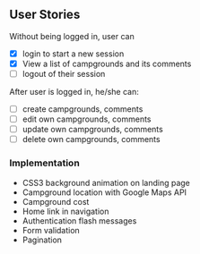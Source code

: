 ## User Stories

Without being logged in, user can
+ [X] login to start a new session
+ [X] View a list of campgrounds and its comments
+ [ ] logout of their session

After user is logged in, he/she can:
+ [ ] create campgrounds, comments
+ [ ] edit own campgrounds, comments
+ [ ] update own campgrounds, comments
+ [ ] delete own campgrounds, comments

### Implementation
- CSS3 background animation on landing page
- Campground location with Google Maps API
- Campground cost
- Home link in navigation
- Authentication flash messages
- Form validation
- Pagination
